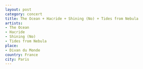 ```yaml
---
layout: post
category: concert
title: The Ocean + Hacride + Shining (No) + Tides from Nebula
artists: 
- The Ocean
- Hacride
- Shining (No)
- Tides from Nebula
place: 
- Divan du Monde
country: France
city: Paris
---
```


